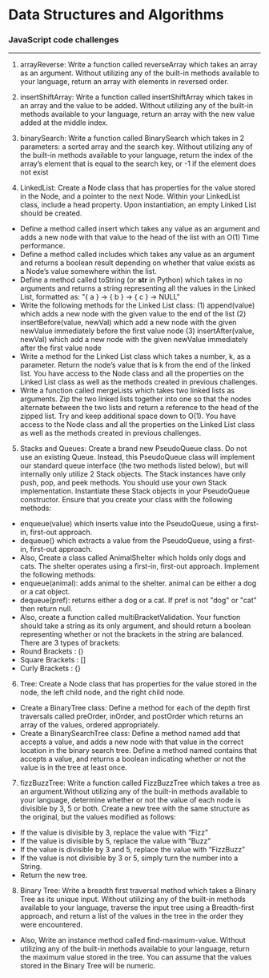 # Data Structures and Algorithms

### JavaScript code challenges
___

1. arrayReverse: Write a function called reverseArray which takes an array as an argument. Without utilizing any of the built-in methods available to your language, return an array with elements in reversed order.

1. insertShiftArray: Write a function called insertShiftArray which takes in an array and the value to be added. Without utilizing any of the built-in methods available to your language, return an array with the new value added at the middle index.

1. binarySearch: Write a function called BinarySearch which takes in 2 parameters: a sorted array and the search key. Without utilizing any of the built-in methods available to your language, return the index of the array’s element that is equal to the search key, or -1 if the element does not exist

1. LinkedList: Create a Node class that has properties for the value stored in the Node, and a pointer to the next Node. Within your LinkedList class, include a head property. Upon instantiation, an empty Linked List should be created. 
* Define a method called insert which takes any value as an argument and adds a new node with that value to the head of the list with an O(1) Time performance.
* Define a method called includes which takes any value as an argument and returns a boolean result depending on whether that value exists as a Node’s value somewhere within the list.
* Define a method called toString (or __str__ in Python) which takes in no arguments and returns a string representing all the values in the Linked List, formatted as: "{ a } -> { b } -> { c } -> NULL"
* Write the following methods for the Linked List class: (1) append(value) which adds a new node with the given value to the end of the list (2) insertBefore(value, newVal) which add a new node with the given newValue immediately before the first value node (3) insertAfter(value, newVal) which add a new node with the given newValue immediately after the first value node
* Write a method for the Linked List class which takes a number, k, as a parameter. Return the node’s value that is k from the end of the linked list. You have access to the Node class and all the properties on the Linked List class as well as the methods created in previous challenges.
* Write a function called mergeLists which takes two linked lists as arguments. Zip the two linked lists together into one so that the nodes alternate between the two lists and return a reference to the head of the zipped list. Try and keep additional space down to O(1). You have access to the Node class and all the properties on the Linked List class as well as the methods created in previous challenges.

5. Stacks and Queues: Create a brand new PseudoQueue class. Do not use an existing Queue. Instead, this PseudoQueue class will implement our standard queue interface (the two methods listed below), but will internally only utilize 2 Stack objects. The Stack instances have only push, pop, and peek methods. You should use your own Stack implementation. Instantiate these Stack objects in your PseudoQueue constructor. Ensure that you create your class with the following methods:
* enqueue(value) which inserts value into the PseudoQueue, using a first-in, first-out approach.
* dequeue() which extracts a value from the PseudoQueue, using a first-in, first-out approach.
* Also, Create a class called AnimalShelter which holds only dogs and cats. The shelter operates using a first-in, first-out approach. Implement the following methods:
* enqueue(animal): adds animal to the shelter. animal can be either a dog or a cat object.
* dequeue(pref): returns either a dog or a cat. If pref is not "dog" or "cat" then return null.
* Also, create a function called multiBracketValidation. Your function should take a string as its only argument, and should return a boolean representing whether or not the brackets in the string are balanced. There are 3 types of brackets:
* Round Brackets : ()
* Square Brackets : []
* Curly Brackets : {}

6. Tree: Create a Node class that has properties for the value stored in the node, the left child node, and the right child node.
* Create a BinaryTree class: Define a method for each of the depth first traversals called preOrder, inOrder, and postOrder which returns an array of the values, ordered appropriately.
* Create a BinarySearchTree class: Define a method named add that accepts a value, and adds a new node with that value in the correct location in the binary search tree. Define a method named contains that accepts a value, and returns a boolean indicating whether or not the value is in the tree at least once.

7. fizzBuzzTree: Write a function called FizzBuzzTree which takes a tree as an argument.Without utilizing any of the built-in methods available to your language, determine whether or not the value of each node is divisible by 3, 5 or both. Create a new tree with the same structure as the original, but the values modified as follows:
* If the value is divisible by 3, replace the value with “Fizz”
* If the value is divisible by 5, replace the value with “Buzz”
* If the value is divisible by 3 and 5, replace the value with “FizzBuzz”
* If the value is not divisible by 3 or 5, simply turn the number into a String.
* Return the new tree.

8. Binary Tree: Write a breadth first traversal method which takes a Binary Tree as its unique input. Without utilizing any of the built-in methods available to your language, traverse the input tree using a Breadth-first approach, and return a list of the values in the tree in the order they were encountered.
* Also, Write an instance method called find-maximum-value. Without utilizing any of the built-in methods available to your language, return the maximum value stored in the tree. You can assume that the values stored in the Binary Tree will be numeric.




